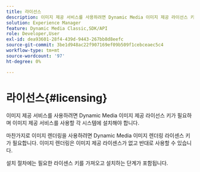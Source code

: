 ```yaml
---
title: 라이선스
description: 이미지 제공 서비스를 사용하려면 Dynamic Media 이미지 제공 라이선스 키가 필요하며 이미지 제공 서비스를 사용할 각 시스템에 설치해야 합니다.
solution: Experience Manager
feature: Dynamic Media Classic,SDK/API
role: Developer,User
exl-id: dea93601-28f4-439d-9443-267bb8d8eefc
source-git-commit: 3be1d948ac22f907169ef09b509f1cebceaec5c4
workflow-type: tm+mt
source-wordcount: '97'
ht-degree: 0%

---
```


# 라이선스{#licensing}

이미지 제공 서비스를 사용하려면 Dynamic Media 이미지 제공 라이선스 키가 필요하며 이미지 제공 서비스를 사용할 각 시스템에 설치해야 합니다.

마찬가지로 이미지 렌더링을 사용하려면 Dynamic Media 이미지 렌더링 라이센스 키가 필요합니다. 이미지 렌더링은 이미지 제공 라이센스가 없고 반대로 사용할 수 있습니다.

설치 절차에는 필요한 라이센스 키를 가져오고 설치하는 단계가 포함됩니다.

